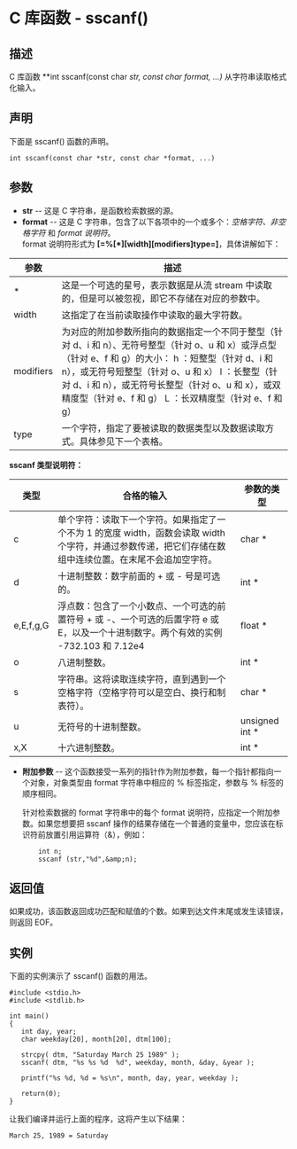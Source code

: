 
# C 库函数 - sscanf()



## 描述

C 库函数 **int sscanf(const char *str, const char *format, ...)** 从字符串读取格式化输入。

## 声明

下面是 sscanf() 函数的声明。

```
int sscanf(const char *str, const char *format, ...)

```

## 参数

*   **str** -- 这是 C 字符串，是函数检索数据的源。
*   **format** -- 这是 C 字符串，包含了以下各项中的一个或多个：_空格字符、非空格字符_ 和 _format 说明符_。  
    format 说明符形式为 **[=%[*][width][modifiers]type=]**，具体讲解如下：

| 参数 | 描述 |
| --- | --- |
| * | 这是一个可选的星号，表示数据是从流 stream 中读取的，但是可以被忽视，即它不存储在对应的参数中。 |
| width | 这指定了在当前读取操作中读取的最大字符数。 |
| modifiers | 为对应的附加参数所指向的数据指定一个不同于整型（针对 d、i 和 n）、无符号整型（针对 o、u 和 x）或浮点型（针对 e、f 和 g）的大小： h ：短整型（针对 d、i 和 n），或无符号短整型（针对 o、u 和 x） l ：长整型（针对 d、i 和 n），或无符号长整型（针对 o、u 和 x），或双精度型（针对 e、f 和 g） L ：长双精度型（针对 e、f 和 g） |
| type | 一个字符，指定了要被读取的数据类型以及数据读取方式。具体参见下一个表格。 |

**sscanf 类型说明符：**

| 类型 | 合格的输入 | 参数的类型 |
| --- | --- | --- |
| c | 单个字符：读取下一个字符。如果指定了一个不为 1 的宽度 width，函数会读取 width 个字符，并通过参数传递，把它们存储在数组中连续位置。在末尾不会追加空字符。 | char * |
| d | 十进制整数：数字前面的 + 或 - 号是可选的。 | int * |
| e,E,f,g,G | 浮点数：包含了一个小数点、一个可选的前置符号 + 或 -、一个可选的后置字符 e 或 E，以及一个十进制数字。两个有效的实例 -732.103 和 7.12e4 | float * |
| o | 八进制整数。 | int * |
| s | 字符串。这将读取连续字符，直到遇到一个空格字符（空格字符可以是空白、换行和制表符）。 | char * |
| u | 无符号的十进制整数。 | unsigned int * |
| x,X | 十六进制整数。 | int * |

*   **附加参数** -- 这个函数接受一系列的指针作为附加参数，每一个指针都指向一个对象，对象类型由 format 字符串中相应的 % 标签指定，参数与 % 标签的顺序相同。

    针对检索数据的 format 字符串中的每个 format 说明符，应指定一个附加参数。如果您想要把 sscanf 操作的结果存储在一个普通的变量中，您应该在标识符前放置引用运算符（&），例如：

    ```
        int n;
        sscanf (str,"%d",&amp;n);

    ```

## 返回值

如果成功，该函数返回成功匹配和赋值的个数。如果到达文件末尾或发生读错误，则返回 EOF。

## 实例

下面的实例演示了 sscanf() 函数的用法。

```
#include <stdio.h>
#include <stdlib.h>

int main()
{
   int day, year;
   char weekday[20], month[20], dtm[100];

   strcpy( dtm, "Saturday March 25 1989" );
   sscanf( dtm, "%s %s %d  %d", weekday, month, &day, &year );

   printf("%s %d, %d = %s\n", month, day, year, weekday );

   return(0);
}

```

让我们编译并运行上面的程序，这将产生以下结果：

```
March 25, 1989 = Saturday

```





